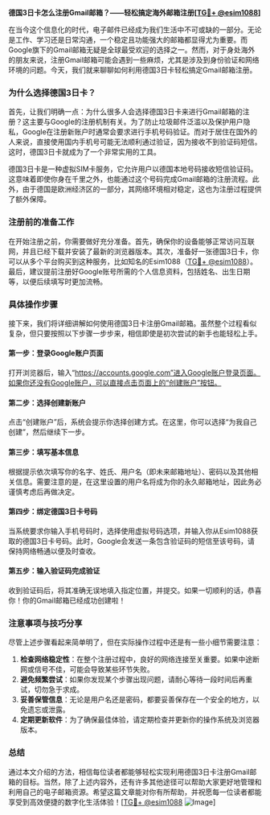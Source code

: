 **德国3日卡怎么注册Gmail邮箱？——轻松搞定海外邮箱注册[[TG💪+ @esim1088](https://t.me/s/esim1088)]**

在当今这个信息化的时代，电子邮件已经成为我们生活中不可或缺的一部分。无论是工作、学习还是日常沟通，一个稳定且功能强大的邮箱都显得尤为重要。而Google旗下的Gmail邮箱无疑是全球最受欢迎的选择之一。然而，对于身处海外的朋友来说，注册Gmail邮箱可能会遇到一些麻烦，尤其是涉及到身份验证和网络环境的问题。今天，我们就来聊聊如何利用德国3日卡轻松搞定Gmail邮箱注册。

### 为什么选择德国3日卡？

首先，让我们明确一点：为什么很多人会选择德国3日卡来进行Gmail邮箱的注册？这主要与Google的注册机制有关。为了防止垃圾邮件泛滥以及保护用户隐私，Google在注册新账户时通常会要求进行手机号码验证。而对于居住在国外的人来说，直接使用国内手机号可能无法顺利通过验证，因为接收不到验证码短信。这时，德国3日卡就成为了一个非常实用的工具。

德国3日卡是一种虚拟SIM卡服务，它允许用户以德国本地号码接收短信验证码。这意味着即使你身在千里之外，也能通过这个号码完成Gmail邮箱的注册流程。此外，由于德国是欧洲经济区的一部分，其网络环境相对稳定，这也为注册过程提供了额外保障。

### 注册前的准备工作

在开始注册之前，你需要做好充分准备。首先，确保你的设备能够正常访问互联网，并且已经下载并安装了最新的浏览器版本。其次，准备好一张德国3日卡，你可以从多个平台购买到这种服务，比如知名的Esim1088（[TG💪+ @esim1088](https://t.me/s/esim1088)）。最后，建议提前注册好Google账号所需的个人信息资料，包括姓名、出生日期等，以便后续填写时更加流畅。

### 具体操作步骤

接下来，我们将详细讲解如何使用德国3日卡注册Gmail邮箱。虽然整个过程看似复杂，但只要按照以下步骤一步步来，相信即使是初次尝试的新手也能轻松上手。

#### 第一步：登录Google账户页面
打开浏览器后，输入“https://accounts.google.com”进入Google账户登录页面。如果你还没有Google账户，可以直接点击页面上的“创建账户”按钮。

#### 第二步：选择创建新账户
点击“创建账户”后，系统会提示你选择创建方式。在这里，你可以选择“为我自己创建”，然后继续下一步。

#### 第三步：填写基本信息
根据提示依次填写你的名字、姓氏、用户名（即未来邮箱地址）、密码以及其他相关信息。需要注意的是，在这里设置的用户名将成为你的永久邮箱地址，因此务必谨慎考虑后再做决定。

#### 第四步：绑定德国3日卡号码
当系统要求你输入手机号码时，选择使用虚拟号码选项，并输入你从Esim1088获取的德国3日卡号码。此时，Google会发送一条包含验证码的短信至该号码，请保持网络畅通以便及时查收。

#### 第五步：输入验证码完成验证
收到验证码后，将其准确无误地填入指定位置，并提交。如果一切顺利的话，恭喜你！你的Gmail邮箱已经成功创建啦！

### 注意事项与技巧分享

尽管上述步骤看起来简单明了，但在实际操作过程中还是有一些小细节需要注意：

1. **检查网络稳定性**：在整个注册过程中，良好的网络连接至关重要。如果中途断网或信号不佳，可能会导致某些环节失败。
2. **避免频繁尝试**：如果你发现某个步骤出现问题，请耐心等待一段时间后再重试，切勿急于求成。
3. **妥善保管信息**：无论是用户名还是密码，都要妥善保存在一个安全的地方，以免遗忘或泄露。
4. **定期更新软件**：为了确保最佳体验，请定期检查并更新你的操作系统及浏览器版本。

### 总结

通过本文介绍的方法，相信每位读者都能够轻松实现利用德国3日卡注册Gmail邮箱的目标。当然，除了上述内容外，还有许多其他途径可以帮助大家更好地管理和利用自己的电子邮箱资源。希望这篇文章能对你有所帮助，并祝愿每一位读者都能享受到高效便捷的数字化生活体验！[[TG💪+ @esim1088](https://t.me/s/esim1088) ![Image](https://i.postimg.cc/4NQfJmqS/Snipaste-2025-05-13-00-14-12.png)]